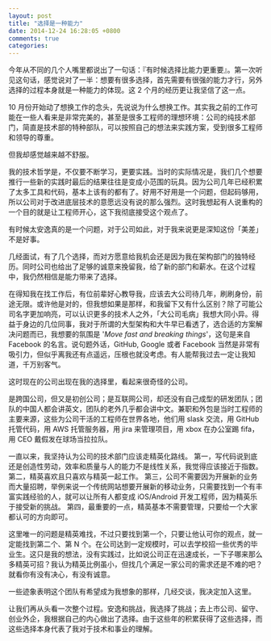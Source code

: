 ```yaml
---
layout: post
title: "选择是一种能力"
date: 2014-12-24 16:28:05 +0800
comments: true
categories: 
---
```


今年从不同的几个人嘴里都说出了一句话：『有时候选择比能力更重要』。第一次听见这句话，感觉说对了一半：想要有很多选择，首先需要有很强的能力才行，另外选择的过程本身就是一种能力的体现。这 2 个月的经历更让我坚信了这一点。

10 月份开始动了想换工作的念头，先说说为什么想换工作。其实我之前的工作可能在一些人看来是非常完美的，甚至是很多工程师的理想环境：公司的纯技术部门，简直是技术部的特种部队，可以按照自己的想法来实践方案，受到很多工程师和领导的尊重。

但我却感觉越来越不舒服。

我的技术哲学是，不仅要不断学习，更要实践。当时的实际情况是，我们几个想要推行一些新的实践时最后的结果往往是变成小范围的玩具。因为公司几年已经积累了太多工具和代码，基本上该有的都有了。好用不好用是一个问题，但起码够用，所以公司对于改进底层技术的意愿远没有说的那么强烈。这时我想起有人说重构的一个目的就是让工程师开心，这下我彻底接受这个观点了。

有时候太安逸真的是一个问题，对于公司如此，对于我来说更是深知这份「美差」不是好事。

几经面试，有了几个选择，而对方愿意给我机会还是因为我在架构部门的独特经历。同时公司也给出了足够的诚意来挽留我，给了新的部门和薪水。在这个过程中，我仍然相信是能力带来了选择。

在得知我在找工作后，有位前辈好心教导我，应该去大公司待几年，刷刷身份，前途无限。或许他是对的，但我想如果是那样，和我留下又有什么区别？除了可能公司名字更加响亮，可以认识更多的技术人之外，「大公司毛病」我想大同小异。得益于身边的几位同事，我对于所谓的大型架构和大牛早已看透了，选合适的方案解决问题而已，我想要的氛围是 '*Move fast and breaking things*'，这句是来自 Facebook 的名言。说句题外话，GitHub, Google 或者 Facebook 当然是非常有吸引力，但似乎离我还有点遥远，压根也就没考虑。有人能帮我过去一定让我知道，千万别客气。

这时现在的公司出现在我的选择里，看起来很奇怪的公司。

是跨国公司，但又是初创公司；是互联网公司，却还没有自己成型的研发团队；团队的中国人都会讲英文，团队的老外几乎都会讲中文。兼职和外包是当时工程师的主要来源，这些为公司干活的工程师在世界各地，他们用 slask 交流，用 GitHub 托管代码，用 AWS 托管服务器，用 jira 来管理项目，用 xbox 在办公室踢 fifa，用 CEO 戴假发在球场当拉拉队。

一直以来，我坚持认为公司的技术部门应该走精英化路线。
第一，写代码说到底还是创造性劳动，效率和质量与人的能力不是线性关系，我觉得应该接近于指数。
第二，精英喜欢且只喜欢与精英一起工作。
第三，公司不需要因为开展新的业务而大量招聘，举例来说一个传统网站想要开展新的移动业务，只需要找到一个有丰富实践经验的人，就可以让所有人都变成 iOS/Android 开发工程师，因为精英乐于接受新的挑战。
第四，最重要的一点，精英基本不需要管理，只要给一个大家都认可的方向即可。

这里唯一的问题是精英难找，不过只要找到第一个，只要让他认可你的观点，就一定能找到第二个、第 N 个。在公司达到一定规模时，可以去学校招一些优秀的毕业生。这只是我的想法，没有实践过，比如说公司正在迅速成长，一下子哪来那么多精英可招？我认为精英比例虽小，但找几个满足一家公司的需求还是不难的吧？就看你有没有决心，有没有诚意。

一些迹象表明这个团队有希望成为我想象的那样，几经交谈，我决定加入这里。

让我们再从头看一次整个过程。安逸和挑战，我选择了挑战；去上市公司、留守、创业外企，我根据自己的内心做出了选择。由于这些年的积累获得了这些选择，而这些选择本身代表了我对于技术和事业的理解。
